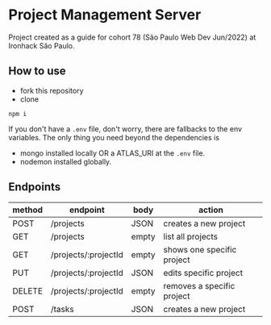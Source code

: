 # Project Management Server
Project created as a guide for cohort 78 (São Paulo Web Dev Jun/2022) at Ironhack São Paulo.

## How to use
- fork this repository
- clone
```
npm i
```

If you don't have a `.env` file, don't worry, there are fallbacks to the env variables.
The only thing you need beyond the dependencies is
- mongo installed locally OR a ATLAS_URI at the `.env` file.
- nodemon installed globally.

## Endpoints
| method | endpoint | body | action |
| --- | --- | --- | --- |
| POST | /projects | JSON | creates a new project |
| GET | /projects | empty | list all projects |
| GET | /projects/:projectId | empty | shows one specific project |
| PUT | /projects/:projectId | JSON | edits specific project |
| DELETE | /projects/:projectId | empty | removes a specific project |
| POST | /tasks | JSON | creates a new project |
